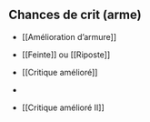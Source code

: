 
## Chances de crit (arme)

-  [[Amélioration d’armure]]
    
-   [[Feinte]] ou [[Riposte]]
    
-   [[Critique amélioré]]
    
-   
    
-   [[Critique amélioré II]]
    